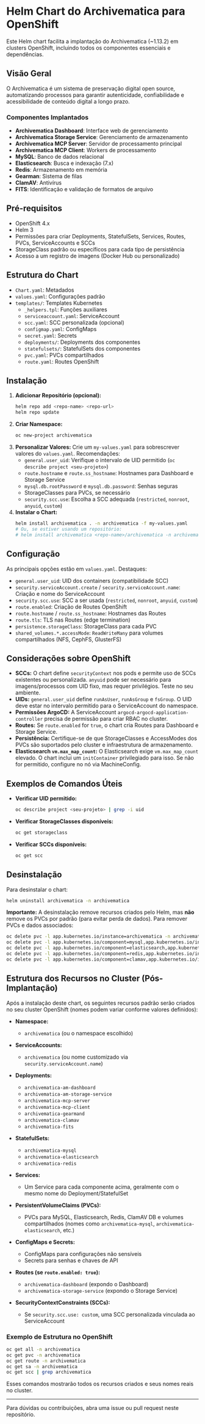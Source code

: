 # Helm Chart do Archivematica para OpenShift

Este Helm chart facilita a implantação do Archivematica (~1.13.2) em clusters OpenShift, incluindo todos os componentes essenciais e dependências.

## Visão Geral

O Archivematica é um sistema de preservação digital open source, automatizando processos para garantir autenticidade, confiabilidade e acessibilidade de conteúdo digital a longo prazo.

### Componentes Implantados
- **Archivematica Dashboard**: Interface web de gerenciamento
- **Archivematica Storage Service**: Gerenciamento de armazenamento
- **Archivematica MCP Server**: Servidor de processamento principal
- **Archivematica MCP Client**: Workers de processamento
- **MySQL**: Banco de dados relacional
- **Elasticsearch**: Busca e indexação (7.x)
- **Redis**: Armazenamento em memória
- **Gearman**: Sistema de filas
- **ClamAV**: Antivírus
- **FITS**: Identificação e validação de formatos de arquivo

## Pré-requisitos
- OpenShift 4.x
- Helm 3
- Permissões para criar Deployments, StatefulSets, Services, Routes, PVCs, ServiceAccounts e SCCs
- StorageClass padrão ou específicos para cada tipo de persistência
- Acesso a um registro de imagens (Docker Hub ou personalizado)

## Estrutura do Chart
- `Chart.yaml`: Metadados
- `values.yaml`: Configurações padrão
- `templates/`: Templates Kubernetes
  - `_helpers.tpl`: Funções auxiliares
  - `serviceaccount.yaml`: ServiceAccount
  - `scc.yaml`: SCC personalizada (opcional)
  - `configmap.yaml`: ConfigMaps
  - `secret.yaml`: Secrets
  - `deployments/`: Deployments dos componentes
  - `statefulsets/`: StatefulSets dos componentes
  - `pvc.yaml`: PVCs compartilhados
  - `route.yaml`: Routes OpenShift

## Instalação

1. **Adicionar Repositório (opcional):**
   ```bash
   helm repo add <repo-name> <repo-url>
   helm repo update
   ```
2. **Criar Namespace:**
   ```bash
   oc new-project archivematica
   ```
3. **Personalizar Valores:**
   Crie um `my-values.yaml` para sobrescrever valores do `values.yaml`. Recomendações:
   - `general.user_uid`: Verifique o intervalo de UID permitido (`oc describe project <seu-projeto>`)
   - `route.hostname` e `route.ss_hostname`: Hostnames para Dashboard e Storage Service
   - `mysql.db.rootPassword` e `mysql.db.password`: Senhas seguras
   - StorageClasses para PVCs, se necessário
   - `security.scc.use`: Escolha a SCC adequada (`restricted`, `nonroot`, `anyuid`, `custom`)
4. **Instalar o Chart:**
   ```bash
   helm install archivematica . -n archivematica -f my-values.yaml
   # Ou, se estiver usando um repositório:
   # helm install archivematica <repo-name>/archivematica -n archivematica -f my-values.yaml
   ```

## Configuração

As principais opções estão em `values.yaml`. Destaques:
- `general.user_uid`: UID dos containers (compatibilidade SCC)
- `security.serviceAccount.create` / `security.serviceAccount.name`: Criação e nome do ServiceAccount
- `security.scc.use`: SCC a ser usada (`restricted`, `nonroot`, `anyuid`, `custom`)
- `route.enabled`: Criação de Routes OpenShift
- `route.hostname` / `route.ss_hostname`: Hostnames das Routes
- `route.tls`: TLS nas Routes (edge termination)
- `persistence.storageClass`: StorageClass para cada PVC
- `shared_volumes.*.accessMode`: `ReadWriteMany` para volumes compartilhados (NFS, CephFS, GlusterFS)

## Considerações sobre OpenShift

- **SCCs:** O chart define `securityContext` nos pods e permite uso de SCCs existentes ou personalizada. `anyuid` pode ser necessário para imagens/processos com UID fixo, mas requer privilégios. Teste no seu ambiente.
- **UIDs:** `general.user_uid` define `runAsUser`, `runAsGroup` e `fsGroup`. O UID deve estar no intervalo permitido para o ServiceAccount do namespace.
- **Permissões ArgoCD:** A ServiceAccount `argocd-argocd-application-controller` precisa de permissão para criar RBAC no cluster.
- **Routes:** Se `route.enabled` for `true`, o chart cria Routes para Dashboard e Storage Service.
- **Persistência:** Certifique-se de que StorageClasses e AccessModes dos PVCs são suportados pelo cluster e infraestrutura de armazenamento.
- **Elasticsearch `vm.max_map_count`:** O Elasticsearch exige `vm.max_map_count` elevado. O chart inclui um `initContainer` privilegiado para isso. Se não for permitido, configure no nó via MachineConfig.

## Exemplos de Comandos Úteis

- **Verificar UID permitido:**
  ```bash
  oc describe project <seu-projeto> | grep -i uid
  ```
- **Verificar StorageClasses disponíveis:**
  ```bash
  oc get storageclass
  ```
- **Verificar SCCs disponíveis:**
  ```bash
  oc get scc
  ```

## Desinstalação

Para desinstalar o chart:
```bash
helm uninstall archivematica -n archivematica
```

**Importante:** A desinstalação remove recursos criados pelo Helm, mas **não** remove os PVCs por padrão (para evitar perda de dados). Para remover PVCs e dados associados:
```bash
oc delete pvc -l app.kubernetes.io/instance=archivematica -n archivematica
oc delete pvc -l app.kubernetes.io/component=mysql,app.kubernetes.io/instance=archivematica -n archivematica
oc delete pvc -l app.kubernetes.io/component=elasticsearch,app.kubernetes.io/instance=archivematica -n archivematica
oc delete pvc -l app.kubernetes.io/component=redis,app.kubernetes.io/instance=archivematica -n archivematica
oc delete pvc -l app.kubernetes.io/component=clamav,app.kubernetes.io/instance=archivematica -n archivematica
```

## Estrutura dos Recursos no Cluster (Pós-Implantação)

Após a instalação deste chart, os seguintes recursos padrão serão criados no seu cluster OpenShift (nomes podem variar conforme valores definidos):

- **Namespace:**
  - `archivematica` (ou o namespace escolhido)

- **ServiceAccounts:**
  - `archivematica` (ou nome customizado via `security.serviceAccount.name`)

- **Deployments:**
  - `archivematica-am-dashboard`
  - `archivematica-am-storage-service`
  - `archivematica-mcp-server`
  - `archivematica-mcp-client`
  - `archivematica-gearmand`
  - `archivematica-clamav`
  - `archivematica-fits`

- **StatefulSets:**
  - `archivematica-mysql`
  - `archivematica-elasticsearch`
  - `archivematica-redis`

- **Services:**
  - Um Service para cada componente acima, geralmente com o mesmo nome do Deployment/StatefulSet

- **PersistentVolumeClaims (PVCs):**
  - PVCs para MySQL, Elasticsearch, Redis, ClamAV DB e volumes compartilhados (nomes como `archivematica-mysql`, `archivematica-elasticsearch`, etc.)

- **ConfigMaps e Secrets:**
  - ConfigMaps para configurações não sensíveis
  - Secrets para senhas e chaves de API

- **Routes (se `route.enabled: true`):**
  - `archivematica-dashboard` (expondo o Dashboard)
  - `archivematica-storage-service` (expondo o Storage Service)

- **SecurityContextConstraints (SCCs):**
  - Se `security.scc.use: custom`, uma SCC personalizada vinculada ao ServiceAccount

### Exemplo de Estrutura no OpenShift

```bash
oc get all -n archivematica
oc get pvc -n archivematica
oc get route -n archivematica
oc get sa -n archivematica
oc get scc | grep archivematica
```

Esses comandos mostrarão todos os recursos criados e seus nomes reais no cluster.

---

Para dúvidas ou contribuições, abra uma issue ou pull request neste repositório.

